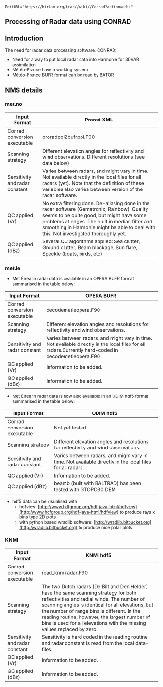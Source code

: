 ```@meta
EditURL="https://hirlam.org/trac//wiki//Conrad?action=edit"
```


## Processing of Radar data using CONRAD

## Introduction
The need for radar data processing software, CONRAD:
 * Need for a way to put local radar data into Harmonie for 3DVAR assimilation
 * Météo-France have a working system
 * Météo-France BUFR  format can be read by BATOR

## NMS details

### met.no

| Input Format                   | Prorad XML                                                         |
| --- | --- |
| Conrad conversion executable   | proradpol2bufrpol.F90                              |
| Scanning strategy              | Different elevation angles for reflectivity and wind observations. Different resolutions (see data below) |
| Sensitivity and radar constant | Varies between radars, and might vary in time. Not available directly in the local files for all radars (yet). Note that the definition of these variables also varies between version of the radar software. |
| QC applied (Vr)                |No extra filtering done. De-aliasing done in the radar software (Gematronix, Rainbow). Quality seems to be quite good, but might have some problems at edges. The built in median filter and smoothing in Harmonie might be able to deal with this. Not investigated thoroughly yet. |
| QC applied (dBz)               | Several QC algorithms applied: Sea clutter, Ground clutter, Beam blockage, Sun flare, Speckle (boats, birds, etc) |


### met.ie

 * Met Éireann radar data is available in an OPERA BUFR format summarised in the table below:

| Input Format                   | OPERA BUFR                                                         |
| --- | --- |
| Conrad conversion executable   | decodemetieopera.F90                                               |
| Scanning strategy              | Different elevation angles and resolutions for reflectivity and wind observations. |
| Sensitivity and radar constant | Varies between radars, and might vary in time. Not available directly in the local files for all radars.Currently hard-coded in decodemetieopera.F90 . |
| QC applied (Vr)                | Information to be added. |
| QC applied (dBz)               | Information to be added. |

 * Met Éireann radar data is now also available in an ODIM hdf5 format summarised in the table below:

| Input Format                   | ODIM hdf5                                                         |
| --- | --- |
| Conrad conversion executable   | Not yet tested                                                    |
| Scanning strategy              | Different elevation angles and resolutions for reflectivity and wind observations. |
| Sensitivity and radar constant | Varies between radars, and might vary in time. Not available directly in the local files for all radars. |
| QC applied (Vr)                | Information to be added. |
| QC applied (dBz)               | beamb (built with BALTRAD) has been tested with GTOPO30 DEM |

 * hdf5 data can be visualised with 
    - hdfview:  [http://www.hdfgroup.org/hdf-java-html/hdfview](http://www.hdfgroup.org/hdf-java-html/hdfview) to produce rays x bins type 2D plots
    - with python based wradlib software: [http://wradlib.bitbucket.org](http://wradlib.bitbucket.org) to produce nice polar plots

### KNMI

| Input Format                   | KNMI hdf5 |
| --- | --- |
| Conrad conversion executable   | read_knmiradar.F90 |
| Scanning strategy              | The two Dutch radars (De Bilt and Den Helder) have the same scanning strategy for both reflectivities and radial winds. The number of scanning angles is identical for all elevations, but the number of range bins is different. In the reading routine, however, the largest number of bins is used for all elevations with the missing values replaced by zero. |
| Sensitivity and radar constant | Sensitivity is hard coded in the reading routine and radar constant is read from the local data-files. |
| QC applied (Vr)                | Information to be added. |
| QC applied (dBz)               | Information to be added. |